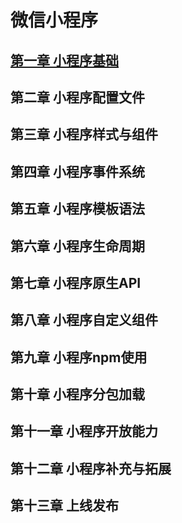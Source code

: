 # 微信小程序
[]()
## [第一章 小程序基础](file/第一章%20小程序基础/第一章%20小程序基础.md)

## 第二章 小程序配置文件

## 第三章 小程序样式与组件

## 第四章 小程序事件系统

## 第五章 小程序模板语法

## 第六章 小程序生命周期

## 第七章 小程序原生API

## 第八章 小程序自定义组件

## 第九章 小程序npm使用

## 第十章 小程序分包加载

## 第十一章 小程序开放能力

## 第十二章 小程序补充与拓展

## 第十三章 上线发布
